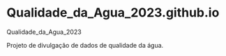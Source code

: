 # Qualidade_da_Agua_2023.github.io
Qualidade_da_Agua_2023

Projeto de divulgação de dados de qualidade da água.
